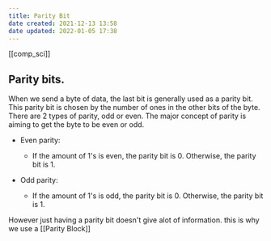 ```yaml
---
title: Parity Bit
date created: 2021-12-13 13:58
date updated: 2022-01-05 17:38
---
```


[[comp_sci]]

## Parity bits.

When we send a byte of data, the last bit is generally used as a parity bit.
This parity bit is chosen by the number of ones in the other bits of the byte.
There are 2 types of parity, odd or even. The major concept of parity is aiming to get the byte to be even or odd.

- Even parity:
  - If the amount of 1's is even, the parity bit is 0. Otherwise, the parity bit is 1.

- Odd parity:
  - If the amount of 1's is odd, the parity bit is 0. Otherwise, the parity bit is 1.

However just having a parity bit doesn't give alot of information.
this is why we use a [[Parity Block]]
